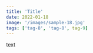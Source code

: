 ```yaml
---
title: 'Title'
date: 2022-01-18
image: '/images/sample-18.jpg'
tags: ['tag-8', 'tag-8', tag-9]
---
```


text
